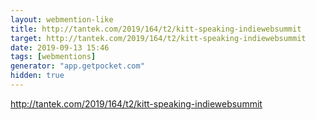 ```yaml
---
layout: webmention-like
title: http://tantek.com/2019/164/t2/kitt-speaking-indiewebsummit
target: http://tantek.com/2019/164/t2/kitt-speaking-indiewebsummit
date: 2019-09-13 15:46
tags: [webmentions]
generator: "app.getpocket.com"
hidden: true
---
```


http://tantek.com/2019/164/t2/kitt-speaking-indiewebsummit